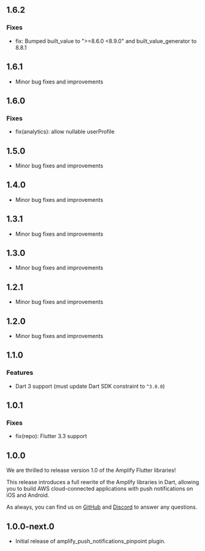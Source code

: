## 1.6.2

### Fixes
- fix: Bumped built_value to ">=8.6.0 <8.9.0" and built_value_generator to 8.8.1

## 1.6.1

- Minor bug fixes and improvements

## 1.6.0

### Fixes
- fix(analytics): allow nullable userProfile

## 1.5.0

- Minor bug fixes and improvements

## 1.4.0

- Minor bug fixes and improvements

## 1.3.1

- Minor bug fixes and improvements

## 1.3.0

- Minor bug fixes and improvements

## 1.2.1

- Minor bug fixes and improvements

## 1.2.0

- Minor bug fixes and improvements

## 1.1.0

### Features

- Dart 3 support (must update Dart SDK constraint to `^3.0.0`)

## 1.0.1

### Fixes

- fix(repo): Flutter 3.3 support

## 1.0.0

We are thrilled to release version 1.0 of the Amplify Flutter libraries!

This release introduces a full rewrite of the Amplify libraries in Dart, allowing you to build AWS cloud-connected
applications with push notifications on iOS and Android.

As always, you can find us on [GitHub](https://github.com/aws-amplify/amplify-flutter/) and
[Discord](https://discord.gg/jWVbPfC) to answer any questions.

## 1.0.0-next.0

- Initial release of amplify_push_notifications_pinpoint plugin.
